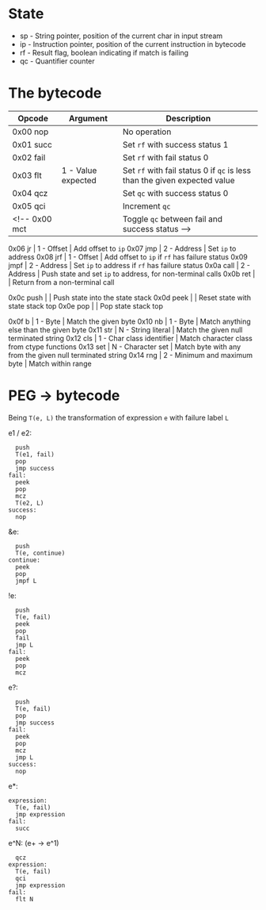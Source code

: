 State
=====
- sp - String pointer, position of the current char in input stream
- ip - Instruction pointer, position of the current instruction in bytecode
- rf - Result flag, boolean indicating if match is failing
- qc - Quantifier counter

	
The bytecode
============
Opcode    | Argument | Description
----------|----------|------------
0x00 nop  |          | No operation
0x01 succ |          | Set `rf` with success status 1
0x02 fail |          | Set `rf` with fail status 0
0x03 flt  | 1 - Value expected | Set `rf` with fail status 0 if `qc` is less than the given expected value
0x04 qcz  |          | Set `qc` with success status 0
0x05 qci  |          | Increment `qc`
<!-- 0x00 mct  |          | Toggle `qc` between fail and success status -->

0x06 jr   | 1 - Offset  | Add offset to `ip`
0x07 jmp  | 2 - Address | Set `ip` to address
0x08 jrf  | 1 - Offset  | Add offset to `ip` if `rf` has failure status
0x09 jmpf | 2 - Address | Set `ip` to address if `rf` has failure status
0x0a call | 2 - Address | Push state and set `ip` to address, for non-terminal calls
0x0b ret  |          | Return from a non-terminal call

0x0c push |          | Push state into the state stack
0x0d peek |          | Reset state with state stack top
0x0e pop  |          | Pop state stack top

0x0f b    | 1 - Byte | Match the given byte
0x10 nb   | 1 - Byte | Match anything else than the given byte
0x11 str  | N - String literal | Match the given null terminated string
0x12 cls  | 1 - Char class identifier | Match character class from ctype functions
0x13 set  | N - Character set | Match byte with any from the given null terminated string
0x14 rng  | 2 - Minimum and maximum byte | Match within range


PEG -> bytecode
===============
Being `T(e, L)` the transformation of expression `e` with failure label `L`

e1 / e2:
```
  push
  T(e1, fail)
  pop
  jmp success
fail:
  peek
  pop
  mcz
  T(e2, L)
success:
  nop
```

&e:
```
  push
  T(e, continue)
continue:
  peek
  pop
  jmpf L
```

!e:
```
  push
  T(e, fail)
  peek
  pop
  fail
  jmp L
fail:
  peek
  pop
  mcz
```

e?:
```
  push
  T(e, fail)
  pop
  jmp success
fail:
  peek
  pop
  mcz
  jmp L
success:
  nop
```

e*:
```
expression:
  T(e, fail)
  jmp expression
fail:
  succ
```

e^N: (e+ -> e^1)
```
  qcz
expression:
  T(e, fail)
  qci
  jmp expression
fail:
  flt N
```
